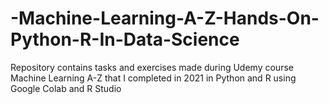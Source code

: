 # -Machine-Learning-A-Z-Hands-On-Python-R-In-Data-Science
Repository contains tasks and exercises made during Udemy course Machine Learning A-Z that I completed in 2021 in Python and R using Google Colab and R Studio
